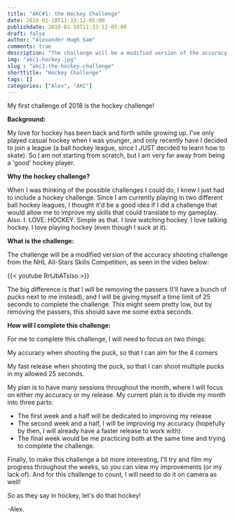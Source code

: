 ```yaml
---
title: "AKC#1: the Hockey Challenge"
date: 2018-01-10T11:33:12-05:00
publishdate: 2018-01-10T11:33:12-05:00
draft: false
author: "Alexander Hugh Sam"
comments: true
description: "The challenge will be a modified version of the accuracy shooting challenge from the NHL All-Stars Skills "
img: "akc1-hockey.jpg"
slug : "akc1-the-hockey-challenge"
shorttitle: "Hockey Challenge"
tags: []
categories: ["Alex", "AKC"]
---
```

My first challenge of 2018 is the hockey challenge!

**Background:**

My love for hockey has been back and forth while growing up. I've only played casual hockey when I was younger, and only recently have I decided to join a league (a ball hockey league, since I JUST decided to learn how to skate). So I am not starting from scratch, but I am very far away from being a 'good' hockey player.

**Why the hockey challenge?**

When I was thinking of the possible challenges I could do, I knew I just had to include a hockey challenge. Since I am currently playing in two different ball hockey leagues, I thought it'd be a good idea if I did a challenge that would allow me to improve my skills that could translate to my gameplay. Also. I. LOVE. HOCKEY. Simple as that. I love watching hockey. I love talking hockey. I love playing hockey (even though I suck at it).

**What is the challenge:**

The challenge will be a modified version of the accuracy shooting challenge from the NHL All-Stars Skills Competition, as seen in the video below:

{{< youtube RrtJbATsIso >}}

The big difference is that I will be removing the passers (I'll have a bunch of pucks next to me instead), and I will be giving myself a time limit of 25 seconds to complete the challenge. This might seem pretty low, but by removing the passers,  this should save me some extra seconds.

**How will I complete this challenge:**

For me to complete this challenge, I will need to focus on two things:

My accuracy when shooting the puck, so that I can aim for the 4 corners

My fast release when shooting the puck, so that I can shoot multiple pucks in my allowed 25 seconds.

My plan is to have many sessions throughout the month, where I will focus on either my accuracy or my release. My current plan is to divide my month into three parts:

* The first week and a half will be dedicated to improving my release
* The second week and a half, I will be improving my accuracy (hopefully by then, I will already have a faster release to work with).
* The final week would be me practicing both at the same time and trying to complete the challenge.

Finally, to make this challenge a bit more interesting, I'll try and film my progress throughout the weeks, so you can view my improvements (or my lack of). And for this challenge to count, I will need to do it on camera as well!

So as they say in hockey, let's do that hockey!

-Alex.
